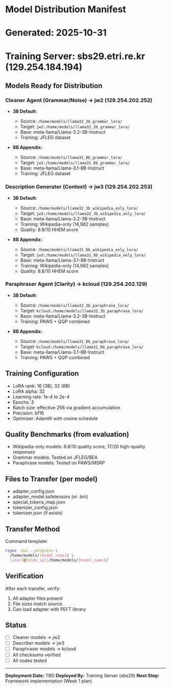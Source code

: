 # Model Distribution Manifest
# Generated: 2025-10-31
# Training Server: sbs29.etri.re.kr (129.254.184.194)

## Models Ready for Distribution

### Cleaner Agent (Grammar/Noise) → jw2 (129.254.202.252)
- **3B Default:**
  - Source: `/home/models/llama32_3b_grammar_lora/`
  - Target: `jw2:/home/models/llama32_3b_grammar_lora/`
  - Base: meta-llama/Llama-3.2-3B-Instruct
  - Training: JFLEG dataset
  
- **8B Appendix:**
  - Source: `/home/models/llama31_8b_grammar_lora/`
  - Target: `jw2:/home/models/llama31_8b_grammar_lora/`
  - Base: meta-llama/Llama-3.1-8B-Instruct
  - Training: JFLEG dataset

### Description Generator (Context) → jw3 (129.254.202.253)
- **3B Default:**
  - Source: `/home/models/llama32_3b_wikipedia_only_lora/`
  - Target: `jw3:/home/models/llama32_3b_wikipedia_only_lora/`
  - Base: meta-llama/Llama-3.2-3B-Instruct
  - Training: Wikipedia-only (14,982 samples)
  - Quality: 8.8/10 HHEM score
  
- **8B Appendix:**
  - Source: `/home/models/llama31_8b_wikipedia_only_lora/`
  - Target: `jw3:/home/models/llama31_8b_wikipedia_only_lora/`
  - Base: meta-llama/Llama-3.1-8B-Instruct
  - Training: Wikipedia-only (14,982 samples)
  - Quality: 8.8/10 HHEM score

### Paraphraser Agent (Clarity) → kcloud (129.254.202.129)
- **3B Default:**
  - Source: `/home/models/llama32_3b_paraphrase_lora/`
  - Target: `kcloud:/home/models/llama32_3b_paraphrase_lora/`
  - Base: meta-llama/Llama-3.2-3B-Instruct
  - Training: PAWS + QQP combined
  
- **8B Appendix:**
  - Source: `/home/models/llama31_8b_paraphrase_lora/`
  - Target: `kcloud:/home/models/llama31_8b_paraphrase_lora/`
  - Base: meta-llama/Llama-3.1-8B-Instruct
  - Training: PAWS + QQP combined

## Training Configuration
- LoRA rank: 16 (3B), 32 (8B)
- LoRA alpha: 32
- Learning rate: 1e-4 to 2e-4
- Epochs: 3
- Batch size: effective 256 via gradient accumulation
- Precision: bf16
- Optimizer: AdamW with cosine schedule

## Quality Benchmarks (from evaluation)
- Wikipedia-only models: 8.8/10 quality score, 17/20 high-quality responses
- Grammar models: Tested on JFLEG/BEA
- Paraphrase models: Tested on PAWS/MSRP

## Files to Transfer (per model)
- adapter_config.json
- adapter_model.safetensors (or .bin)
- special_tokens_map.json
- tokenizer_config.json
- tokenizer.json (if exists)

## Transfer Method
Command template:
```bash
rsync -avz --progress \
  /home/models/[model_name]/ \
  [user]@[node_ip]:/home/models/[model_name]/
```

## Verification
After each transfer, verify:
1. All adapter files present
2. File sizes match source
3. Can load adapter with PEFT library

## Status
- [ ] Cleaner models → jw2
- [ ] Describer models → jw3
- [ ] Paraphraser models → kcloud
- [ ] All checksums verified
- [ ] All nodes tested

---
**Deployment Date:** TBD
**Deployed By:** Training Server (sbs29)
**Next Step:** Framework implementation (Week 1 plan)

